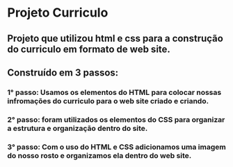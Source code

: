 # Projeto Curriculo
## Projeto que utilizou html e css para a construção do curriculo em formato de web site.

## Construído em 3 passos:

### 1° passo: Usamos os elementos do HTML para colocar nossas infromações do curriculo para o web site criado e criando.
### 2° passo: foram utilizados os elementos do  CSS para organizar a estrutura e organização dentro do site.
### 3° passo: Com o uso do HTML e CSS adicionamos uma imagem do nosso rosto e organizamos ela dentro do web site.